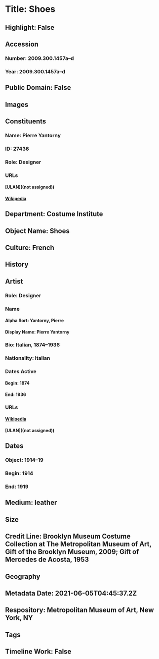 # Title: Shoes
## Highlight: False
## Accession
### Number: 2009.300.1457a–d
### Year: 2009.300.1457a–d
## Public Domain: False
## Images
## Constituents
### Name: Pierre Yantorny
### ID: 27436
### Role: Designer
### URLs
#### [ULAN]((not assigned))
#### [Wikipedia](https://www.wikidata.org/wiki/Q63410561)
## Department: Costume Institute
## Object Name: Shoes
## Culture: French
## History
## Artist
### Role: Designer
### Name
#### Alpha Sort: Yantorny, Pierre
#### Display Name: Pierre Yantorny
### Bio: Italian, 1874–1936
### Nationality: Italian
### Dates Active
#### Begin: 1874
#### End: 1936
### URLs
#### [Wikipedia](https://www.wikidata.org/wiki/Q63410561)
#### [ULAN]((not assigned))
## Dates
### Object: 1914–19
### Begin: 1914
### End: 1919
## Medium: leather
## Size
## Credit Line: Brooklyn Museum Costume Collection at The Metropolitan Museum of Art, Gift of the Brooklyn Museum, 2009; Gift of Mercedes de Acosta, 1953
## Geography
## Metadata Date: 2021-06-05T04:45:37.2Z
## Respository: Metropolitan Museum of Art, New York, NY
## Tags
## Timeline Work: False